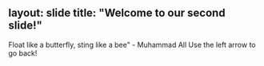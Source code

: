 layout: slide
title: "Welcome to our second slide!"
---
Float like a butterfly, sting like a bee" - Muhammad All
Use the left arrow to go back!
